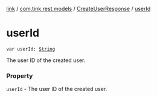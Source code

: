 [link](../../index.md) / [com.tink.rest.models](../index.md) / [CreateUserResponse](index.md) / [userId](./user-id.md)

# userId

`var userId: `[`String`](https://kotlinlang.org/api/latest/jvm/stdlib/kotlin/-string/index.html)

The user ID of the created user.

### Property

`userId` - The user ID of the created user.